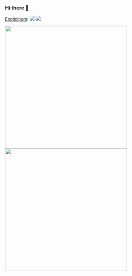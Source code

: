 ### Hi there 👋
[Exoticinurs](https://github.com/Exoticinurs)!
![](https://www.codewars.com/users/Exoticinurs/badges/micro)
[![](https://img.shields.io/badge/Bitcoin-000?style=for-the-badge&logo=bitcoin&logoColor=white)](bitcoin:bc1q3cra9zeuadau9cpvp7nvmaaf3ph3pekn0e5g7s)

<div>
  <a href="#"><img src="https://github-readme-stats.vercel.app/api?username=exoticinurs&include_all_commits=true&count_private=true&&show_icons=true&theme=jolly" width="400"></a> 
  <a href="#"><img src="https://github-readme-streak-stats.herokuapp.com/?user=exoticinurs&count_private=true&show_icons=true&theme=jolly" width="400"></a>
</div>

